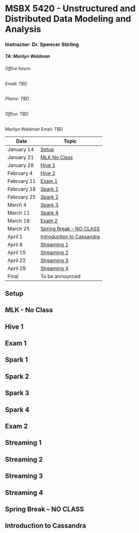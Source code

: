 
# MSBX 5420  - Unstructured and Distributed Data Modeling and Analysis

### Instructor:  Dr. Spencer Stirling

##### TA: Marilyn Waldman

###### Office hours:


###### Email:  TBD
###### Phone:  TBD
###### Office:  TBD

Marilyn Waldman
Email:  TBD





| Date  | Topic |
| ------------- | ------------- |
|January 14  | [Setup](##setuo)     |
|January 21 |  [MLK No Class](##MLK )        |
|January 28 | [Hive 1](##hive1)         |       
|February 4  | [Hive 2](##hive2)         |
|February 11  | [Exam 1](##exam1)  
|February 18 | [Spark 1](##spark1)         |
|February 25  | [Spark 2](##spark2)         |
|March 4  | [Spark 3](##spark3)         |
|March 11 | [Spark 4](##spark4)         |
|March 18  | [Exam 2](##exam2)         |
|March 25 | [Spring Break – NO CLASS](##springbreak)         |
|April 1  | [Introduction to Cassandra](##Cassandra)         |
|April 8  | [Streaming 1](##Streaming1)         |
|April 15  | [Streaming 2](##Streaming2)         |
|April 22  | [Streaming 3](##Streaming3)         |
|April 29  | [Streaming 4](##Streaming4)         |
|Final  | To be announced         |


## Setup

## MLK - No Class

## Hive 1

## Exam 1

## Spark 1

## Spark 2

## Spark 3

## Spark 4

## Exam 2

## Streaming 1

## Streaming 2

## Streaming 3

## Streaming 4

## Spring Break – NO CLASS

## Introduction to Cassandra






